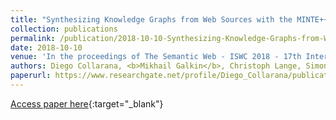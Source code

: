 ```yaml
---
title: "Synthesizing Knowledge Graphs from Web Sources with the MINTE++ Framework"
collection: publications
permalink: /publication/2018-10-10-Synthesizing-Knowledge-Graphs-from-Web-Sources-with-the-MINTE-Framework
date: 2018-10-10
venue: 'In the proceedings of The Semantic Web - ISWC 2018 - 17th International Semantic Web Conference, Monterey, CA, USA, October 8-12, 2018, Proceedings, Part II'
authors: Diego Collarana, <b>Mikhail Galkin</b>, Christoph Lange, Simon Scerri, Sören Auer, Maria-Esther Vidal
paperurl: https://www.researchgate.net/profile/Diego_Collarana/publication/325381996_Synthesizing_Knowledge_Graphs_from_web_sources_with_the_MINTE_framework/links/5b290b4b0f7e9b1d003575ca/Synthesizing-Knowledge-Graphs-from-web-sources-with-the-MINTE-framework.pdf
---
```

[Access paper here](https://www.researchgate.net/profile/Diego_Collarana/publication/325381996_Synthesizing_Knowledge_Graphs_from_web_sources_with_the_MINTE_framework/links/5b290b4b0f7e9b1d003575ca/Synthesizing-Knowledge-Graphs-from-web-sources-with-the-MINTE-framework.pdf){:target="_blank"}
